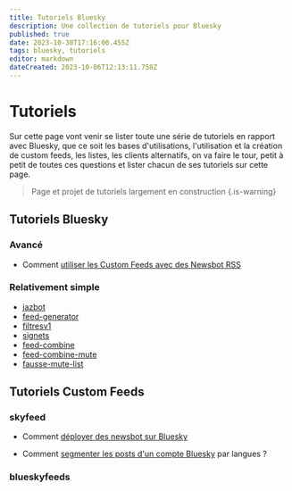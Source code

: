 ```yaml
---
title: Tutoriels Bluesky
description: Une collection de tutoriels pour Bluesky
published: true
date: 2023-10-30T17:16:00.455Z
tags: bluesky, tutoriels
editor: markdown
dateCreated: 2023-10-06T12:13:11.758Z
---
```


# Tutoriels
Sur cette page vont venir se lister toute une série de tutoriels en rapport avec Bluesky, que ce soit les bases d'utilisations, l'utilisation et la création de custom feeds, les listes, les clients alternatifs, on va faire le tour, petit à petit de toutes ces questions et lister chacun de ses tutoriels sur cette page. 

> Page et projet de tutoriels largement en construction
{.is-warning}



## Tutoriels Bluesky
### Avancé
- Comment [utiliser les Custom Feeds avec des Newsbot RSS](/fr/tutoriels/newsbot-rss-bluesky)


### Relativement simple
- [jazbot](/fr/tutoriels/jazbot)
- [feed-generator](/fr/tutoriels/feed-generator)
- [filtresv1](/fr/tutoriels/filtresv1)
- [signets](/fr/tutoriels/signets)
- [feed-combine](/fr/tutoriels/feed-combine)
- [feed-combine-mute](/fr/tutoriels/feed-combine-mute)
- [fausse-mute-list](/fr/tutoriels/fausse-mute-list)


## Tutoriels Custom Feeds

### skyfeed
- Comment [déployer des newsbot sur Bluesky](https://blog.rmendes.net/2023/08/14/comment-dployer-un.html)

- Comment [segmenter les posts d'un compte Bluesky](https://blog.rmendes.net/2023/08/29/comment-segmenter-un.html) par langues ?

### blueskyfeeds



